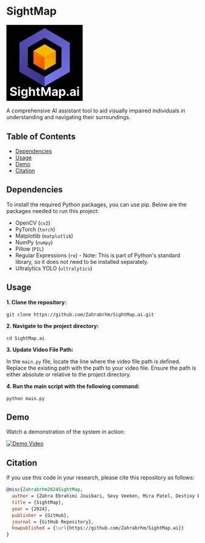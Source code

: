 # SightMap
<img src="./logo/logo.png" alt="Logo" width="200"/>

A comprehensive AI assistant tool to aid visually impaired individuals in understanding and navigating their surroundings.

## Table of Contents
- [Dependencies](#dependencies)
- [Usage](#usage)
- [Demo](#demo)
- [Citation](#citation)

## Dependencies

To install the required Python packages, you can use pip. Below are the packages needed to run this project:

- OpenCV (`cv2`)
- PyTorch (`torch`)
- Matplotlib (`matplotlib`)
- NumPy (`numpy`)
- Pillow (`PIL`)
- Regular Expressions (`re`) - Note: This is part of Python's standard library, so it does not need to be installed separately.
- Ultralytics YOLO (`ultralytics`)

## Usage
**1. Clone the repository:**

```git clone https://github.com/Zahrabrhm/SightMap.ai.git```

**2. Navigate to the project directory:**

```cd SightMap.ai```

**3. Update Video File Path:**

In the `main.py` file, locate the line where the video file path is defined. Replace the existing path with the path to your video file. Ensure the path is either absolute or relative to the project directory.

**4. Run the main script with the following command:**

```python main.py```

## Demo

Watch a demonstration of the system in action:

[![Demo Video](https://img.youtube.com/vi/N68TiqHG25s/0.jpg)](https://www.youtube.com/watch?v=N68TiqHG25s)

## Citation 

If you use this code in your research, please cite this repository as follows:
```bibtex
@misc{Zahrabrhm2024SightMap,
  author = {Zahra Ebrahimi Jouibari, Sevy Veeken, Mira Patel, Destiny Bailey},
  title = {SightMap},
  year = {2024},
  publisher = {GitHub},
  journal = {GitHub Repository},
  howpublished = {\url{https://github.com/Zahrabrhm/SightMap.ai}}
}
```




